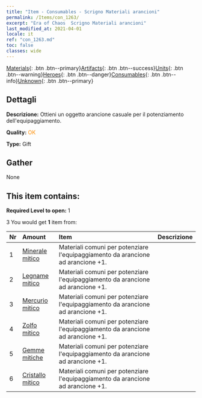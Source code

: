 ```yaml
---
title: "Item - Consumables - Scrigno Materiali arancioni"
permalink: /Items/con_1263/
excerpt: "Era of Chaos  Scrigno Materiali arancioni"
last_modified_at: 2021-04-01
locale: it
ref: "con_1263.md"
toc: false
classes: wide
---
```

 [Materials](/it/Items/){: .btn .btn--primary}[Artifacts](/it/Items/Artifacts/){: .btn .btn--success}[Units](/it/Items/Units/){: .btn .btn--warning}[Heroes](/it/Items/Heroes/){: .btn .btn--danger}[Consumables](/it/Items/Consumables/){: .btn .btn--info}[Unknown](/it/Items/Unknown/){: .btn .btn--primary}

## Dettagli
 **Descrizione:** Ottieni un oggetto arancione casuale per il potenziamento dell'equipaggiamento.

 **Quality:** <span style="color: #FF8C00">OK</span>

 **Type:** Gift

## Gather

  None

## This item contains:

 **Required Level to open:** 1

 3 You would get **1** item  from:

  | Nr | Amount |     Item    | Descrizione |
  |:---|:-------|:------------|:-----------:|
  | 1 | [Minerale mitico](/it/Items/mat_61/) | Materiali comuni per potenziare l'equipaggiamento da arancione ad arancione +1. | 
  | 2 | [Legname mitico](/it/Items/mat_62/) | Materiali comuni per potenziare l'equipaggiamento da arancione ad arancione +1. | 
  | 3 | [Mercurio mitico](/it/Items/mat_63/) | Materiali comuni per potenziare l'equipaggiamento da arancione ad arancione +1. | 
  | 4 | [Zolfo mitico](/it/Items/mat_64/) | Materiali comuni per potenziare l'equipaggiamento da arancione ad arancione +1. | 
  | 5 | [Gemme mitiche](/it/Items/mat_65/) | Materiali comuni per potenziare l'equipaggiamento da arancione ad arancione +1. | 
  | 6 | [Cristallo mitico](/it/Items/mat_66/) | Materiali comuni per potenziare l'equipaggiamento da arancione ad arancione +1. | 
